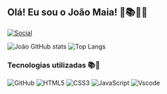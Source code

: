 
## Olá! Eu sou o João Maia! 👋📚🙌🙌

<div data-iframe-width="150" data-iframe-height="270" data-share-badge-id="2213cb23-52d7-459e-a2af-afcca22f4b3b" data-share-badge-host="https://www.credly.com"></div><script type="text/javascript" async src="//cdn.credly.com/assets/utilities/embed.js"></script>

[![Social](https://img.shields.io/badge/LinkedIn-0077B5?style=for-the-badge&logo=linkedin&logoColor=white)](www.linkedin.com/in/joaovmoliveira)

![João GitHub stats](https://github-readme-stats.vercel.app/api?username=jvmcode&show_icons=true&theme=onedark) ![Top Langs](https://github-readme-stats.vercel.app/api/top-langs/?username=jvmcode&layout=donut)

### Tecnologias utilizadas 📚🤔
![GitHub](https://img.shields.io/badge/GitHub-100000?style=for-the-badge&logo=github&logoColor=white)
![HTML5](https://img.shields.io/badge/HTML5-E34F26?style=for-the-badge&logo=html5&logoColor=white)
![CSS3](https://img.shields.io/badge/CSS3-1572B6?style=for-the-badge&logo=css3&logoColor=white)
![JavaScript](https://img.shields.io/badge/JavaScript-F7DF1E?style=for-the-badge&logo=javascript&logoColor=black)
![Vscode](https://img.shields.io/badge/Vscode-008?style=for-the-badge&logo=visual-studio-code&logoColor=white)

